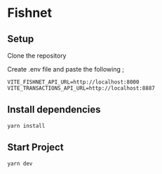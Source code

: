 # Fishnet

## Setup

Clone the repository

Create .env file and paste the following ;

```shell
VITE_FISHNET_API_URL=http://localhost:8000
VITE_TRANSACTIONS_API_URL=http://localhost:8887
```
## Install dependencies
```shell
yarn install
```
## Start Project
```shell
yarn dev
```
